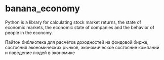 # banana_economy
Python is a library for calculating stock market returns, the state of economic markets, the economic state of companies and the behavior of people in the economy. 

Пайтон библиотека для расчётов доходностей на фондовой бирже, состояния экономических рынков, экономическое состояние компаний и поведение людей в экономике
